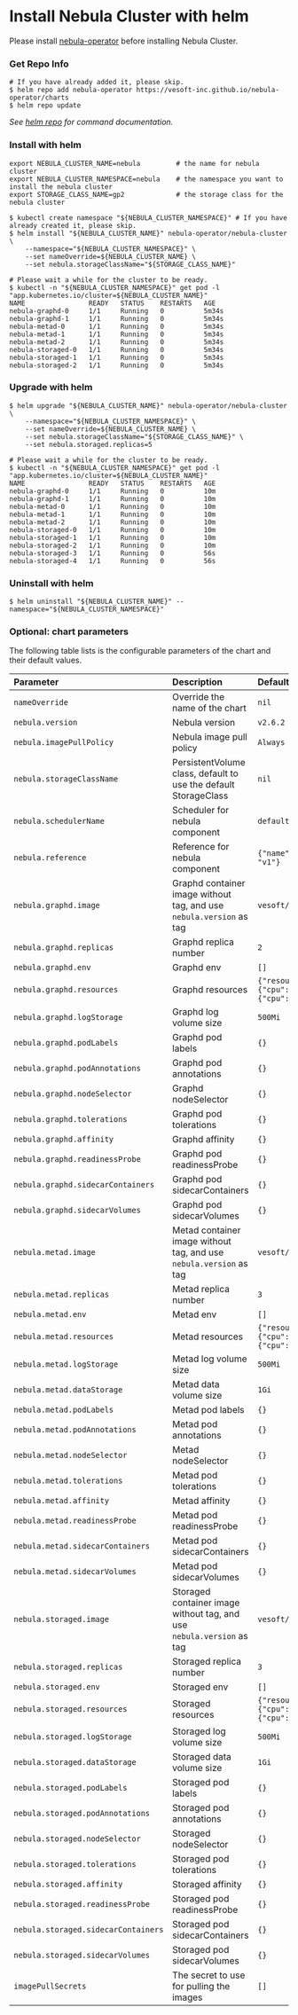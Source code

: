 # Install Nebula Cluster with helm

Please install [nebula-operator](install_guide.md) before installing Nebula Cluster.

### Get Repo Info

```shell script
# If you have already added it, please skip.
$ helm repo add nebula-operator https://vesoft-inc.github.io/nebula-operator/charts
$ helm repo update
```

_See [helm repo](https://helm.sh/docs/helm/helm_repo/) for command documentation._

### Install with helm

```shell script
export NEBULA_CLUSTER_NAME=nebula         # the name for nebula cluster
export NEBULA_CLUSTER_NAMESPACE=nebula    # the namespace you want to install the nebula cluster
export STORAGE_CLASS_NAME=gp2             # the storage class for the nebula cluster

$ kubectl create namespace "${NEBULA_CLUSTER_NAMESPACE}" # If you have already created it, please skip.
$ helm install "${NEBULA_CLUSTER_NAME}" nebula-operator/nebula-cluster \
    --namespace="${NEBULA_CLUSTER_NAMESPACE}" \
    --set nameOverride=${NEBULA_CLUSTER_NAME} \
    --set nebula.storageClassName="${STORAGE_CLASS_NAME}"

# Please wait a while for the cluster to be ready.
$ kubectl -n "${NEBULA_CLUSTER_NAMESPACE}" get pod -l "app.kubernetes.io/cluster=${NEBULA_CLUSTER_NAME}"
NAME                READY   STATUS    RESTARTS   AGE
nebula-graphd-0     1/1     Running   0          5m34s
nebula-graphd-1     1/1     Running   0          5m34s
nebula-metad-0      1/1     Running   0          5m34s
nebula-metad-1      1/1     Running   0          5m34s
nebula-metad-2      1/1     Running   0          5m34s
nebula-storaged-0   1/1     Running   0          5m34s
nebula-storaged-1   1/1     Running   0          5m34s
nebula-storaged-2   1/1     Running   0          5m34s
```

### Upgrade with helm

```shell
$ helm upgrade "${NEBULA_CLUSTER_NAME}" nebula-operator/nebula-cluster \
    --namespace="${NEBULA_CLUSTER_NAMESPACE}" \
    --set nameOverride=${NEBULA_CLUSTER_NAME} \
    --set nebula.storageClassName="${STORAGE_CLASS_NAME}" \
    --set nebula.storaged.replicas=5

# Please wait a while for the cluster to be ready.
$ kubectl -n "${NEBULA_CLUSTER_NAMESPACE}" get pod -l "app.kubernetes.io/cluster=${NEBULA_CLUSTER_NAME}"
NAME                READY   STATUS    RESTARTS   AGE
nebula-graphd-0     1/1     Running   0          10m
nebula-graphd-1     1/1     Running   0          10m
nebula-metad-0      1/1     Running   0          10m
nebula-metad-1      1/1     Running   0          10m
nebula-metad-2      1/1     Running   0          10m
nebula-storaged-0   1/1     Running   0          10m
nebula-storaged-1   1/1     Running   0          10m
nebula-storaged-2   1/1     Running   0          10m
nebula-storaged-3   1/1     Running   0          56s
nebula-storaged-4   1/1     Running   0          56s
```

### Uninstall with helm

```shell
$ helm uninstall "${NEBULA_CLUSTER_NAME}" --namespace="${NEBULA_CLUSTER_NAMESPACE}"
```

### Optional: chart parameters

The following table lists is the configurable parameters of the chart and their default values.

| Parameter | Description | Default |
|:---------|:-----------|:-------|
| `nameOverride` | Override the name of the chart | `nil` |
| `nebula.version` | Nebula version | `v2.6.2` |
| `nebula.imagePullPolicy` | Nebula image pull policy | `Always` |
| `nebula.storageClassName` | PersistentVolume class, default to use the default StorageClass | `nil` |
| `nebula.schedulerName` | Scheduler for nebula component | `default-scheduler` |
| `nebula.reference` | Reference for nebula component | `{"name": "statefulsets.apps", "version": "v1"}` |
| `nebula.graphd.image` | Graphd container image without tag, and use `nebula.version` as tag | `vesoft/nebula-graphd` |
| `nebula.graphd.replicas` | Graphd replica number | `2` |
| `nebula.graphd.env` | Graphd env | `[]` |
| `nebula.graphd.resources` | Graphd resources | `{"resources":{"requests":{"cpu":"500m","memory":"500Mi"},"limits":{"cpu":"1","memory":"1Gi"}}}`|
| `nebula.graphd.logStorage` | Graphd log volume size | `500Mi` |
| `nebula.graphd.podLabels` | Graphd pod labels | `{}` |
| `nebula.graphd.podAnnotations` | Graphd pod annotations | `{}` |
| `nebula.graphd.nodeSelector` | Graphd nodeSelector | `{}` |
| `nebula.graphd.tolerations` | Graphd pod tolerations | `{}` |
| `nebula.graphd.affinity` | Graphd affinity | `{}` |
| `nebula.graphd.readinessProbe` | Graphd pod readinessProbe | `{}` |
| `nebula.graphd.sidecarContainers` | Graphd pod sidecarContainers | `{}` |
| `nebula.graphd.sidecarVolumes` | Graphd pod sidecarVolumes | `{}` |
| `nebula.metad.image` | Metad container image without tag, and use `nebula.version` as tag | `vesoft/nebula-metad` |
| `nebula.metad.replicas` | Metad replica number | `3` |
| `nebula.metad.env` | Metad env | `[]` |
| `nebula.metad.resources` | Metad resources | `{"resources":{"requests":{"cpu":"500m","memory":"500Mi"},"limits":{"cpu":"1","memory":"1Gi"}}}`|
| `nebula.metad.logStorage` | Metad log volume size | `500Mi` |
| `nebula.metad.dataStorage` | Metad data volume size | `1Gi` |
| `nebula.metad.podLabels` | Metad pod labels | `{}` |
| `nebula.metad.podAnnotations` | Metad pod annotations | `{}` |
| `nebula.metad.nodeSelector` | Metad nodeSelector | `{}` |
| `nebula.metad.tolerations` | Metad pod tolerations | `{}` |
| `nebula.metad.affinity` | Metad affinity | `{}` |
| `nebula.metad.readinessProbe` | Metad pod readinessProbe | `{}` |
| `nebula.metad.sidecarContainers` | Metad pod sidecarContainers | `{}` |
| `nebula.metad.sidecarVolumes` | Metad pod sidecarVolumes | `{}` |
| `nebula.storaged.image` | Storaged container image without tag, and use `nebula.version` as tag | `vesoft/nebula-storaged` |
| `nebula.storaged.replicas` | Storaged replica number | `3` |
| `nebula.storaged.env` | Storaged env | `[]` |
| `nebula.storaged.resources` | Storaged resources | `{"resources":{"requests":{"cpu":"500m","memory":"500Mi"},"limits":{"cpu":"1","memory":"1Gi"}}}`|
| `nebula.storaged.logStorage` | Storaged log volume size | `500Mi` |
| `nebula.storaged.dataStorage` | Storaged data volume size | `1Gi` |
| `nebula.storaged.podLabels` | Storaged pod labels | `{}` |
| `nebula.storaged.podAnnotations` | Storaged pod annotations | `{}` |
| `nebula.storaged.nodeSelector` | Storaged nodeSelector | `{}` |
| `nebula.storaged.tolerations` | Storaged pod tolerations | `{}` |
| `nebula.storaged.affinity` | Storaged affinity | `{}` |
| `nebula.storaged.readinessProbe` | Storaged pod readinessProbe | `{}` |
| `nebula.storaged.sidecarContainers` | Storaged pod sidecarContainers | `{}` |
| `nebula.storaged.sidecarVolumes` | Storaged pod sidecarVolumes | `{}` |
| `imagePullSecrets` | The secret to use for pulling the images | `[]`  |
